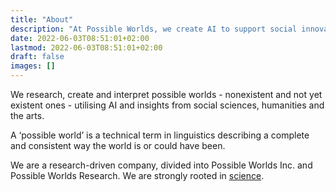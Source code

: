 ```yaml
---
title: "About"
description: "At Possible Worlds, we create AI to support social innovation"
date: 2022-06-03T08:51:01+02:00
lastmod: 2022-06-03T08:51:01+02:00
draft: false
images: []
---
```


We research, create and interpret possible worlds - nonexistent and not yet existent ones - utilising AI and insights from social sciences, humanities and the arts.

A ‘possible world’ is a technical term in linguistics describing a complete and consistent way the world is or could have been.

We are a research-driven company, divided into Possible Worlds Inc. and Possible Worlds Research. We are strongly rooted in [science](../science/). 
